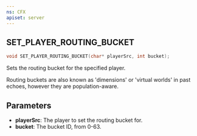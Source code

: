 ```yaml
---
ns: CFX
apiset: server
---
```

## SET_PLAYER_ROUTING_BUCKET

```c
void SET_PLAYER_ROUTING_BUCKET(char* playerSrc, int bucket);
```

Sets the routing bucket for the specified player.

Routing buckets are also known as 'dimensions' or 'virtual worlds' in past echoes, however they are population-aware.

## Parameters
* **playerSrc**: The player to set the routing bucket for.
* **bucket**: The bucket ID, from 0-63.
